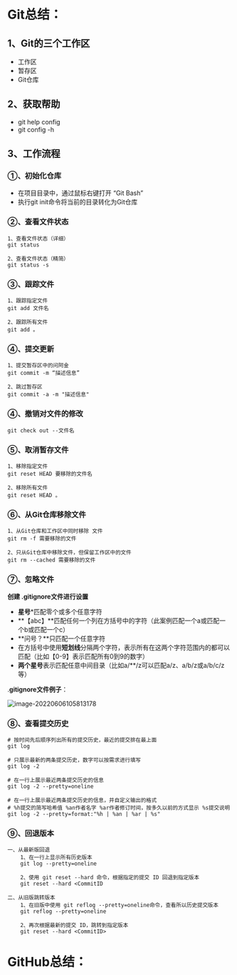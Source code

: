 # Git总结：

## 1、Git的三个工作区

- 工作区
- 暂存区
- Git仓库

## 2、获取帮助

- git help config
- git config -h

## 3、工作流程

### ①、初始化仓库

- 在项目目录中，通过鼠标右键打开 “Git Bash”
- 执行git init命令将当前的目录转化为Git仓库

### ②、查看文件状态

```
1、查看文件状态（详细）
git status

2、查看文件状态（精简）
git status -s
```

### ③、跟踪文件

```
1、跟踪指定文件
git add 文件名

2、跟踪所有文件
git add 。
```

### ④、提交更新

```
1、提交暂存区中的问阿金
git commit -m “描述信息”

2、跳过暂存区
git commit -a -m "描述信息"
```

### ④、撤销对文件的修改

```
git check out --文件名
```

### ⑤、取消暂存文件

```
1、移除指定文件
git reset HEAD 要移除的文件名

2、移除所有文件
git reset HEAD 。
```

### ⑥、从Git仓库移除文件

```
1、从Git仓库和工作区中同时移除 文件
git rm -f 需要移除的文件

2、只从Git仓库中移除文件，但保留工作区中的文件
git rm --cached 需要移除的文件
```

### ⑦、忽略文件

**创建 .gitignore文件进行设置**

- **星号***匹配零个或多个任意字符
- **【abc】**匹配任何一个列在方括号中的字符（此案例匹配一个a或匹配一个b或匹配一个c）
- **问号？**只匹配一个任意字符
- 在方括号中使用**短划线**分隔两个字符，表示所有在这两个字符范围内的都可以匹配（比如【0-9】表示匹配所有0到9的数字）
- **两个星号**表示匹配任意中间目录（比如a/**/z可以匹配a/z、a/b/z或a/b/c/z等）

.**gitignore文件例子**：

![image-20220606105813178](截图\Git\image-20220606105813178.png)

### ⑧、查看提交历史

```
# 按时间先后顺序列出所有的提交历史，最近的提交排在最上面
git log

# 只展示最新的两条提交历史，数字可以按需求进行填写
git log -2

# 在一行上展示最近两条提交历史的信息
git log -2 --pretty=oneline

# 在一行上展示最近两条提交历史的信息，并自定义输出的格式
# %h提交的简写哈希值 %an作者名字 %ar作者修订时间，按多久以前的方式显示 %s提交说明
git log -2 --pretty=format:"%h | %an | %ar | %s"
```

### ⑨、回退版本

```
一、从最新版回退
    1、在一行上显示所有历史版本
    git log --pretty=oneline

    2、使用 git reset --hard 命令，根据指定的提交 ID 回退到指定版本
    git reset --hard <CommitID

二、从旧版跳转版本
	1、在旧版中使用 git reflog --pretty=oneline命令，查看所以历史提交版本
	git reflog --pretty=oneline
	
	2、再次根据最新的提交 ID，跳转到指定版本
    git reset --hard <CommitID>
```

# GitHub总结：

